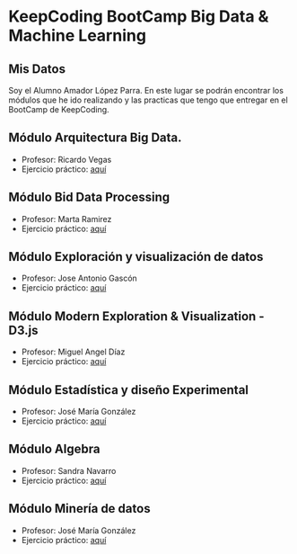 # KeepCoding BootCamp Big Data & Machine Learning

## Mis Datos
Soy el Alumno Amador López Parra. En este lugar se podrán encontrar los módulos que he ido realizando y las practicas que tengo que entregar en el BootCamp de KeepCoding.

## Módulo Arquitectura Big Data.

- Profesor: Ricardo Vegas
- Ejercicio práctico: [aquí](https://github.com/amadorsoy/keepCodingBootCampBDML/tree/master/bigdataarchitecture)

## Módulo Bid Data Processing
- Profesor: Marta Ramirez
- Ejercicio práctico: [aquí](https://github.com/amadorsoy/keepCodingBootCampBDML/tree/master/bigdataprocessing)

## Módulo Exploración y visualización de datos
- Profesor: Jose Antonio Gascón
- Ejercicio práctico: [aquí](https://github.com/amadorsoy/keepCodingBootCampBDML/tree/master/visualizaciondatostableau)

## Módulo Modern Exploration & Visualization - D3.js
- Profesor: Miguel Angel Díaz
- Ejercicio práctico: [aquí](https://github.com/amadorsoy/keepCodingBootCampBDML/tree/master/modernvisualization)

## Módulo Estadística y diseño Experimental
- Profesor: José María González
- Ejercicio práctico: [aquí](https://github.com/amadorsoy/keepCodingBootCampBDML/tree/master/estadistica)

## Módulo Algebra
- Profesor: Sandra Navarro
- Ejercicio práctico: [aquí](https://github.com/amadorsoy/keepCodingBootCampBDML/tree/master/algebra)

## Módulo Minería de datos
- Profesor: José María González
- Ejercicio práctico: [aquí](https://github.com/amadorsoy/keepCodingBootCampBDML/tree/master/mineria)
